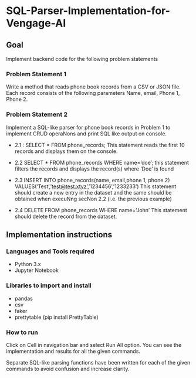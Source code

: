 # SQL-Parser-Implementation-for-Vengage-AI

## Goal
Implement backend code for the following problem statements

### Problem Statement 1
Write a method that reads phone book records from a CSV or JSON file. Each record consists of the following parameters Name, email, Phone 1, Phone 2.

### Problem Statement 2

Implement a SQL-like parser for phone book records in Problem 1 to implement CRUD 
operaNons and print SQL like output on console.

- 2.1 : SELECT * FROM phone_records; This statement reads the first 10 records and displays them  on the console.

- 2.2 SELECT * FROM phone_records WHERE name=’doe’; this statement filters the records and  displays the record(s) where ‘Doe’ is found

- 2.3 INSERT INTO phone_records(name, email,phone 1, phone 2)  VALUES(‘Test’,’test@test.xtyz’,’1234456’,’1233233’) This statement should create a new entry in the dataset and the same should be obtained  when execuNng secNon 2.2 (i.e. the previous example)

- 2.4 DELETE FROM phone_records WHERE name=’John’ This statement should delete the record from the dataset.

## Implementation instructions

### Languages and Tools required 

- Python 3.x
- Jupyter Notebook

### Libraries to import and install

- pandas
- csv
- faker
- prettytable (pip install PrettyTable)

### How to run

Click on Cell in navigation bar and select Run All option. You can see the implementation and results for all the given commands.

Separate SQL-like parsing functions have been written for each of the given commands to avoid confusion and increase clarity.

  
